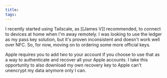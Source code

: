 ```yaml
---
title: 
tags:
---
```


I recently started using Tailscale, as [[James V]] recommended, to connect to devices at home when I'm away remotely. I was looking to use the ledger as my pass key solution, but it's proven inconsistent and doesn't work well over NFC. So, for now, moving on to ordering some more official keys.

Apple requires you to add two to your account if you choose to use that as a way to authenticate and recover all your Apple accounts. I take this opportunity to also download my own recovery key to Apple can't unencrypt my data anymore only I can.

